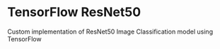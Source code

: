 # TensorFlow ResNet50
Custom implementation of ResNet50 Image Classification model using TensorFlow 
